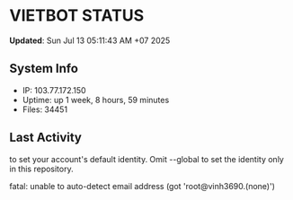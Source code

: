 # VIETBOT STATUS
**Updated**: Sun Jul 13 05:11:43 AM +07 2025

## System Info
- IP: 103.77.172.150
- Uptime: up 1 week, 8 hours, 59 minutes
- Files: 34451

## Last Activity

to set your account's default identity.
Omit --global to set the identity only in this repository.

fatal: unable to auto-detect email address (got 'root@vinh3690.(none)')
